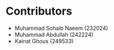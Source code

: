 # Contributors

- Muhammad Sohaib Naeem (232024)
- Muhammad Abdullah (242224)
- Kainat Ghous (249533)
